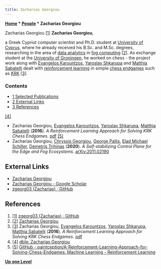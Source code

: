 ```yaml
---
title: Zacharias Georgiou
---
```

**[Home](Home "Home") \* [People](People "People") \* Zacharias Georgiou**



[](File:ZachariasGeorgiou.jpg) Zacharias Georgiou <a id="cite-note-1" href="#cite-ref-1">[1]</a>
**Zacharias Georgiou**,  

a Greek Cypriot computer scientist and Ph.D. student at [University of Cyprus](https://en.wikipedia.org/wiki/University_of_Cyprus), where he already received his B.Sc. and M.Sc. degrees, 
researching in the area of [data analytics](https://en.wikipedia.org/wiki/Analytics) in [fog computing](https://en.wikipedia.org/wiki/Fog_computing) <a id="cite-note-2" href="#cite-ref-2">[2]</a>.
As exchange student at the [University of Groningen](https://en.wikipedia.org/wiki/University_of_Groningen), he worked on chess - the project work along with [Evangelos Karountzos](Evangelos_Karountzos "Evangelos Karountzos"), [Yaroslav Shkarupa](Yaroslav_Shkarupa "Yaroslav Shkarupa") and [Matthia Sabatelli](Matthia_Sabatelli "Matthia Sabatelli") dealt with [reinforcement learning](Reinforcement_Learning "Reinforcement Learning") in simple [chess endgames](Endgame "Endgame") such as [KRK](KRK "KRK") <a id="cite-note-3" href="#cite-ref-3">[3]</a>.



### Contents


* [1 Selected Publications](#selected-publications)
* [2 External Links](#external-links)
* [3 References](#references)






<a id="cite-note-4" href="#cite-ref-4">[4]</a>



* Zacharias Georgiou, [Evangelos Karountzos](Evangelos_Karountzos "Evangelos Karountzos"), [Yaroslav Shkarupa](Yaroslav_Shkarupa "Yaroslav Shkarupa"), [Matthia Sabatelli](Matthia_Sabatelli "Matthia Sabatelli") (**2016**). *A Reinforcement Learning Approach for Solving KRK Chess Endgames*. [pdf](https://github.com/paintception/A-Reinforcement-Learning-Approach-for-Solving-Chess-Endgames/blob/master/project_papers/final_paper/reinforcement-learning-approach(2).pdf) <a id="cite-note-5" href="#cite-ref-5">[5]</a>
* Zacharias Georgiou, [Chryssis Georgiou](https://scholar.google.com/citations?user=ZzaG_d8AAAAJ&hl=en), [George Pallis](https://scholar.google.com/citations?user=kNkLOHcAAAAJ&hl=en), [Elad Michael Schiller](https://scholar.google.com/citations?user=Vg1RtbEAAAAJ&hl=en), [Demetris Trihinas](https://scholar.google.com/citations?user=FVQ4sW4AAAAJ&hl=en) (**2020**). *A Self-stabilizing Control Plane for the Edge and Fog Ecosystems*. [arXiv:2011.02190](https://arxiv.org/abs/2011.02190)


## External Links


* [Zacharias Georgiou](https://www.cs.ucy.ac.cy/~zgeorg03/)
* [‪Zacharias Georgiou‬ - ‪Google Scholar‬](https://scholar.google.com/citations?user=8NwtlGwAAAAJ&hl=en)
* [zgeorg03 (Zacharias) · GitHub](https://github.com/zgeorg03)


## References


1. <a id="cite-ref-1" href="#cite-note-1">[1]</a> [zgeorg03 (Zacharias) · GitHub](https://github.com/zgeorg03)
2. <a id="cite-ref-2" href="#cite-note-2">[2]</a> [Zacharias Georgiou](https://www.cs.ucy.ac.cy/~zgeorg03/)
3. <a id="cite-ref-3" href="#cite-note-3">[3]</a> Zacharias Georgiou, [Evangelos Karountzos](Evangelos_Karountzos "Evangelos Karountzos"), [Yaroslav Shkarupa](Yaroslav_Shkarupa "Yaroslav Shkarupa"), [Matthia Sabatelli](Matthia_Sabatelli "Matthia Sabatelli") (**2016**). *A Reinforcement Learning Approach for Solving KRK Chess Endgames*. [pdf](https://github.com/paintception/A-Reinforcement-Learning-Approach-for-Solving-Chess-Endgames/blob/master/project_papers/final_paper/reinforcement-learning-approach(2).pdf)
4. <a id="cite-ref-4" href="#cite-note-4">[4]</a> [dblp: Zacharias Georgiou](https://dblp.org/pid/213/4957.html)
5. <a id="cite-ref-5" href="#cite-note-5">[5]</a> [GitHub - paintception/A-Reinforcement-Learning-Approach-for-Solving-Chess-Endgames: Machine Learning - Reinforcement Learning](https://github.com/paintception/A-Reinforcement-Learning-Approach-for-Solving-Chess-Endgames)

**[Up one Level](People "People")**







 
